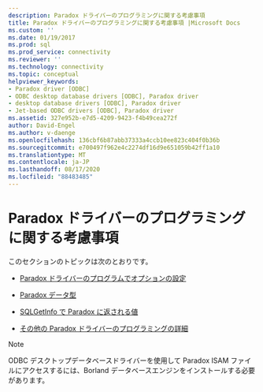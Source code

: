 ```yaml
---
description: Paradox ドライバーのプログラミングに関する考慮事項
title: Paradox ドライバーのプログラミングに関する考慮事項 |Microsoft Docs
ms.custom: ''
ms.date: 01/19/2017
ms.prod: sql
ms.prod_service: connectivity
ms.reviewer: ''
ms.technology: connectivity
ms.topic: conceptual
helpviewer_keywords:
- Paradox driver [ODBC]
- ODBC desktop database drivers [ODBC], Paradox driver
- desktop database drivers [ODBC], Paradox driver
- Jet-based ODBC drivers [ODBC], Paradox driver
ms.assetid: 327e952b-e7d5-4209-9423-f4b49cea272f
author: David-Engel
ms.author: v-daenge
ms.openlocfilehash: 136cbf6b87abb37333a4ccb10ee823c404f0b36b
ms.sourcegitcommit: e700497f962e4c2274df16d9e651059b42ff1a10
ms.translationtype: MT
ms.contentlocale: ja-JP
ms.lasthandoff: 08/17/2020
ms.locfileid: "88483485"
---
```

# <a name="paradox-driver-programming-considerations"></a>Paradox ドライバーのプログラミングに関する考慮事項
このセクションのトピックは次のとおりです。  
  
-   [Paradox ドライバーのプログラムでオプションの設定](../../odbc/microsoft/setting-options-programmatically-for-the-paradox-driver.md)  
  
-   [Paradox データ型](../../odbc/microsoft/paradox-data-types.md)  
  
-   [SQLGetInfo で Paradox に返される値](../../odbc/microsoft/sqlgetinfo-returned-values-for-paradox.md)  
  
-   [その他の Paradox ドライバーのプログラミングの詳細](../../odbc/microsoft/other-paradox-driver-programming-details.md)  
  
> [!NOTE]  
>  ODBC デスクトップデータベースドライバーを使用して Paradox ISAM ファイルにアクセスするには、Borland データベースエンジンをインストールする必要があります。

